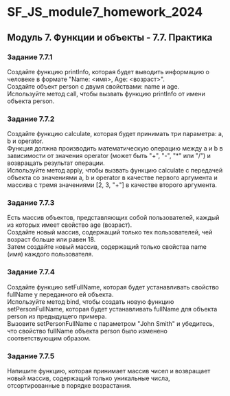 # SF_JS_module7_homework_2024
## Модуль 7. Функции и объекты - 7.7. Практика

### Задание 7.7.1
Создайте функцию printInfo, которая будет выводить информацию о человеке в формате "Name: <имя>, Age: <возраст>".  
Создайте объект person с двумя свойствами: name и age.  
Используйте метод call, чтобы вызвать функцию printInfo от имени объекта person.  

### Задание 7.7.2
Создайте функцию calculate, которая будет принимать три параметра: a, b и operator.  
Функция должна производить математическую операцию между a и b в зависимости от значения operator (может быть "+", "-", "*" или "/") и возвращать результат операции.  
Используйте метод apply, чтобы вызвать функцию calculate с передачей объекта со значениями a, b и operator в качестве первого аргумента и массива с тремя значениями [2, 3, "+"] в качестве второго аргумента. 

### Задание 7.7.3
Есть массив объектов, представляющих собой пользователей, каждый из которых имеет свойство age (возраст).  
Создайте новый массив, содержащий только тех пользователей, чей возраст больше или равен 18.  
Затем создайте новый массив, содержащий только свойства name (имя) каждого пользователя.  

### Задание 7.7.4
Создайте функцию setFullName, которая будет устанавливать свойство fullName у переданного ей объекта.   
Используйте метод bind, чтобы создать новую функцию setPersonFullName, которая будет устанавливать fullName для объекта person из предыдущего примера.   
Вызовите setPersonFullName с параметром "John Smith" и убедитесь, что свойство fullName объекта person было изменено соответствующим образом.  

### Задание 7.7.5
Напишите функцию, которая принимает массив чисел и возвращает новый массив, содержащий только уникальные числа, отсортированные в порядке возрастания.   
